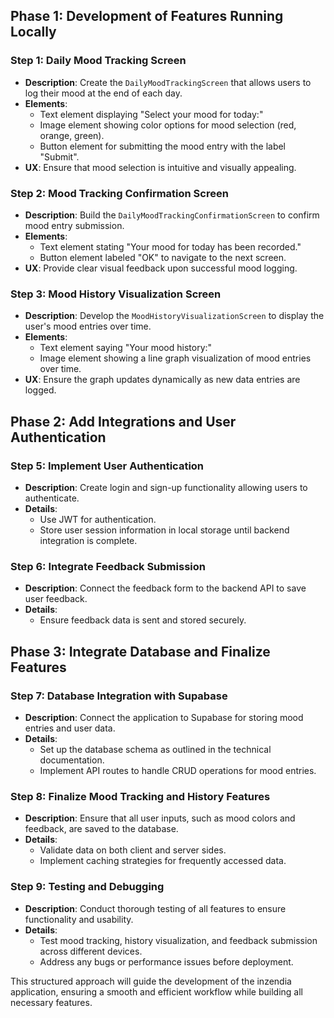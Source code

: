 ## Phase 1: Development of Features Running Locally

### Step 1: Daily Mood Tracking Screen
- **Description**: Create the `DailyMoodTrackingScreen` that allows users to log their mood at the end of each day.
- **Elements**:
  - Text element displaying "Select your mood for today:"
  - Image element showing color options for mood selection (red, orange, green).
  - Button element for submitting the mood entry with the label "Submit".
- **UX**: Ensure that mood selection is intuitive and visually appealing.

### Step 2: Mood Tracking Confirmation Screen
- **Description**: Build the `DailyMoodTrackingConfirmationScreen` to confirm mood entry submission.
- **Elements**:
  - Text element stating "Your mood for today has been recorded."
  - Button element labeled "OK" to navigate to the next screen.
- **UX**: Provide clear visual feedback upon successful mood logging.

### Step 3: Mood History Visualization Screen
- **Description**: Develop the `MoodHistoryVisualizationScreen` to display the user's mood entries over time.
- **Elements**:
  - Text element saying "Your mood history:"
  - Image element showing a line graph visualization of mood entries over time.
- **UX**: Ensure the graph updates dynamically as new data entries are logged.

## Phase 2: Add Integrations and User Authentication

### Step 5: Implement User Authentication
- **Description**: Create login and sign-up functionality allowing users to authenticate.
- **Details**:
  - Use JWT for authentication.
  - Store user session information in local storage until backend integration is complete.

### Step 6: Integrate Feedback Submission
- **Description**: Connect the feedback form to the backend API to save user feedback.
- **Details**:
  - Ensure feedback data is sent and stored securely.

## Phase 3: Integrate Database and Finalize Features

### Step 7: Database Integration with Supabase
- **Description**: Connect the application to Supabase for storing mood entries and user data.
- **Details**:
  - Set up the database schema as outlined in the technical documentation.
  - Implement API routes to handle CRUD operations for mood entries.

### Step 8: Finalize Mood Tracking and History Features
- **Description**: Ensure that all user inputs, such as mood colors and feedback, are saved to the database.
- **Details**:
  - Validate data on both client and server sides.
  - Implement caching strategies for frequently accessed data.

### Step 9: Testing and Debugging
- **Description**: Conduct thorough testing of all features to ensure functionality and usability.
- **Details**:
  - Test mood tracking, history visualization, and feedback submission across different devices.
  - Address any bugs or performance issues before deployment.

This structured approach will guide the development of the inzendia application, ensuring a smooth and efficient workflow while building all necessary features.
```